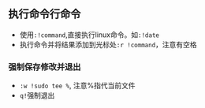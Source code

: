 ## 执行命令行命令
- 使用`:!command`,直接执行linux命令。如`:!date`
- 执行命令并将结果添加到光标处`:r !command`，注意有空格


### 强制保存修改并退出
- `:w !sudo tee %`, 注意%指代当前文件
- `q!`强制退出